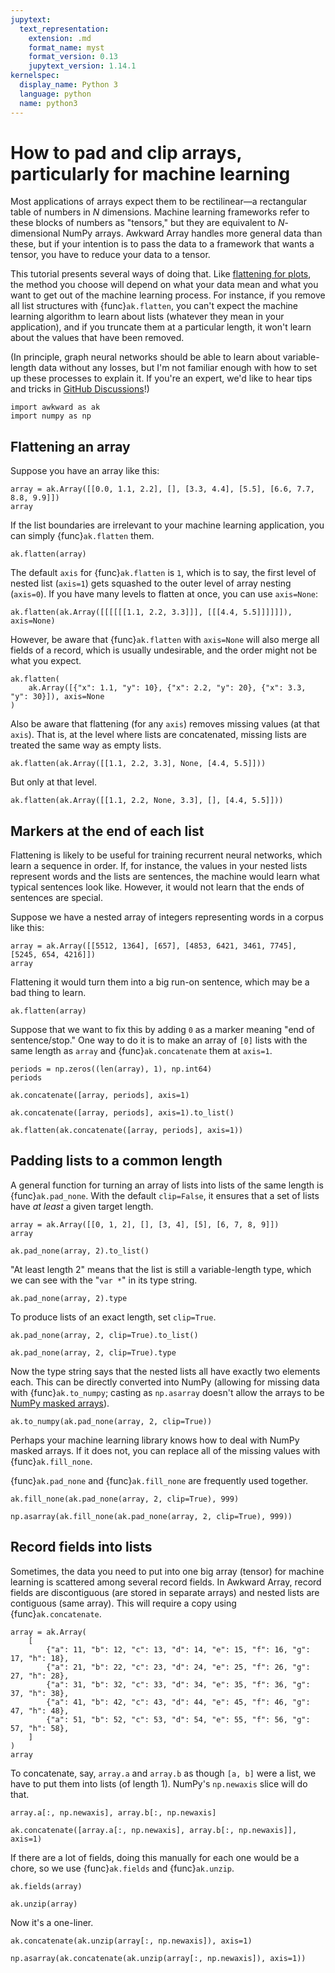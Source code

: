 ```yaml
---
jupytext:
  text_representation:
    extension: .md
    format_name: myst
    format_version: 0.13
    jupytext_version: 1.14.1
kernelspec:
  display_name: Python 3
  language: python
  name: python3
---
```


How to pad and clip arrays, particularly for machine learning
=============================================================

Most applications of arrays expect them to be rectilinear—a rectangular table of numbers in _N_ dimensions. Machine learning frameworks refer to these blocks of numbers as "tensors," but they are equivalent to _N_-dimensional NumPy arrays. Awkward Array handles more general data than these, but if your intention is to pass the data to a framework that wants a tensor, you have to reduce your data to a tensor.

This tutorial presents several ways of doing that. Like [flattening for plots](how-to-restructure-flatten), the method you choose will depend on what your data mean and what you want to get out of the machine learning process. For instance, if you remove all list structures with {func}`ak.flatten`, you can't expect the machine learning algorithm to learn about lists (whatever they mean in your application), and if you truncate them at a particular length, it won't learn about the values that have been removed.

(In principle, graph neural networks should be able to learn about variable-length data without any losses, but I'm not familiar enough with how to set up these processes to explain it. If you're an expert, we'd like to hear tips and tricks in [GitHub Discussions](https://github.com/scikit-hep/awkward-1.0/discussions)!)

```{code-cell} ipython3
import awkward as ak
import numpy as np
```

Flattening an array
-------------------

Suppose you have an array like this:

```{code-cell} ipython3
array = ak.Array([[0.0, 1.1, 2.2], [], [3.3, 4.4], [5.5], [6.6, 7.7, 8.8, 9.9]])
array
```

If the list boundaries are irrelevant to your machine learning application, you can simply {func}`ak.flatten` them.

```{code-cell} ipython3
ak.flatten(array)
```

The default `axis` for {func}`ak.flatten` is `1`, which is to say, the first level of nested list (`axis=1`) gets squashed to the outer level of array nesting (`axis=0`). If you have many levels to flatten at once, you can use `axis=None`:

```{code-cell} ipython3
ak.flatten(ak.Array([[[[[[1.1, 2.2, 3.3]]], [[[4.4, 5.5]]]]]]), axis=None)
```

However, be aware that {func}`ak.flatten` with `axis=None` will also merge all fields of a record, which is usually undesirable, and the order might not be what you expect.

```{code-cell} ipython3
ak.flatten(
    ak.Array([{"x": 1.1, "y": 10}, {"x": 2.2, "y": 20}, {"x": 3.3, "y": 30}]), axis=None
)
```

Also be aware that flattening (for any `axis`) removes missing values (at that `axis`). That is, at the level where lists are concatenated, missing lists are treated the same way as empty lists.

```{code-cell} ipython3
ak.flatten(ak.Array([[1.1, 2.2, 3.3], None, [4.4, 5.5]]))
```

But only at that level.

```{code-cell} ipython3
ak.flatten(ak.Array([[1.1, 2.2, None, 3.3], [], [4.4, 5.5]]))
```

Markers at the end of each list
-------------------------------

Flattening is likely to be useful for training recurrent neural networks, which learn a sequence in order. If, for instance, the values in your nested lists represent words and the lists are sentences, the machine would learn what typical sentences look like. However, it would not learn that the ends of sentences are special.

Suppose we have a nested array of integers representing words in a corpus like this:

```{code-cell} ipython3
array = ak.Array([[5512, 1364], [657], [4853, 6421, 3461, 7745], [5245, 654, 4216]])
array
```

Flattening it would turn them into a big run-on sentence, which may be a bad thing to learn.

```{code-cell} ipython3
ak.flatten(array)
```

Suppose that we want to fix this by adding `0` as a marker meaning "end of sentence/stop." One way to do it is to make an array of `[0]` lists with the same length as `array` and {func}`ak.concatenate` them at `axis=1`.

```{code-cell} ipython3
periods = np.zeros((len(array), 1), np.int64)
periods
```

```{code-cell} ipython3
ak.concatenate([array, periods], axis=1)
```

```{code-cell} ipython3
ak.concatenate([array, periods], axis=1).to_list()
```

```{code-cell} ipython3
ak.flatten(ak.concatenate([array, periods], axis=1))
```

Padding lists to a common length
--------------------------------

A general function for turning an array of lists into lists of the same length is {func}`ak.pad_none`. With the default `clip=False`, it ensures that a set of lists have _at least_ a given target length.

```{code-cell} ipython3
array = ak.Array([[0, 1, 2], [], [3, 4], [5], [6, 7, 8, 9]])
array
```

```{code-cell} ipython3
ak.pad_none(array, 2).to_list()
```

"At least length 2" means that the list is still a variable-length type, which we can see with the "`var *`" in its type string.

```{code-cell} ipython3
ak.pad_none(array, 2).type
```

To produce lists of an exact length, set `clip=True`.

```{code-cell} ipython3
ak.pad_none(array, 2, clip=True).to_list()
```

```{code-cell} ipython3
ak.pad_none(array, 2, clip=True).type
```

Now the type string says that the nested lists all have exactly two elements each. This can be directly converted into NumPy (allowing for missing data with {func}`ak.to_numpy`; casting as `np.asarray` doesn't allow the arrays to be [NumPy masked arrays](https://numpy.org/doc/stable/reference/maskedarray.html)).

```{code-cell} ipython3
ak.to_numpy(ak.pad_none(array, 2, clip=True))
```

Perhaps your machine learning library knows how to deal with NumPy masked arrays. If it does not, you can replace all of the missing values with {func}`ak.fill_none`.

{func}`ak.pad_none` and {func}`ak.fill_none` are frequently used together.

```{code-cell} ipython3
ak.fill_none(ak.pad_none(array, 2, clip=True), 999)
```

```{code-cell} ipython3
np.asarray(ak.fill_none(ak.pad_none(array, 2, clip=True), 999))
```

Record fields into lists
------------------------

Sometimes, the data you need to put into one big array (tensor) for machine learning is scattered among several record fields. In Awkward Array, record fields are discontiguous (are stored in separate arrays) and nested lists are contiguous (same array). This will require a copy using {func}`ak.concatenate`.

```{code-cell} ipython3
array = ak.Array(
    [
        {"a": 11, "b": 12, "c": 13, "d": 14, "e": 15, "f": 16, "g": 17, "h": 18},
        {"a": 21, "b": 22, "c": 23, "d": 24, "e": 25, "f": 26, "g": 27, "h": 28},
        {"a": 31, "b": 32, "c": 33, "d": 34, "e": 35, "f": 36, "g": 37, "h": 38},
        {"a": 41, "b": 42, "c": 43, "d": 44, "e": 45, "f": 46, "g": 47, "h": 48},
        {"a": 51, "b": 52, "c": 53, "d": 54, "e": 55, "f": 56, "g": 57, "h": 58},
    ]
)
array
```

To concatenate, say, `array.a` and `array.b` as though `[a, b]` were a list, we have to put them into lists (of length 1). NumPy's `np.newaxis` slice will do that.

```{code-cell} ipython3
array.a[:, np.newaxis], array.b[:, np.newaxis]
```

```{code-cell} ipython3
ak.concatenate([array.a[:, np.newaxis], array.b[:, np.newaxis]], axis=1)
```

If there are a lot of fields, doing this manually for each one would be a chore, so we use {func}`ak.fields` and {func}`ak.unzip`.

```{code-cell} ipython3
ak.fields(array)
```

```{code-cell} ipython3
ak.unzip(array)
```

Now it's a one-liner.

```{code-cell} ipython3
ak.concatenate(ak.unzip(array[:, np.newaxis]), axis=1)
```

```{code-cell} ipython3
np.asarray(ak.concatenate(ak.unzip(array[:, np.newaxis]), axis=1))
```
